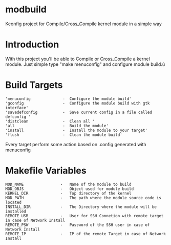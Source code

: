 # modbuild
Kconfig project for Compile/Cross_Compile kernel module in a simple way

# Introduction
With this project you'll be able to Compile or Cross_Compile a kernel module.
Just simple type "make menuconfig" and configure module build.ù

# Build Targets
	
    'menuconfig              -  Configure the module build'
    'gconfig                 -  Configure the module build with gtk interface'
	'savedefconfig           -  Save current config in a file called defconfig '
	'distclean               -  Clean all '
	'all                     -  Build the module'
	'install                 -  Install the module to your target'
	'flush                   -  Clean the module build'

Every target perform some action based on .config generated with menuconfig

# Makefile Variables

    MOD_NAME                -   Name of the module to build
    MOD_OBJS                -   Object used for module build
    KERNEL_DIR              -   Top directory of the kernel
    MOD_PATH                -   The path where the module source code is located
    INSTALL_DIR             -   The Directory where the module will be installed
    REMOTE_USR              -   User for SSH Connetion with remote target in case of Network Install
    REMOTE_PSW              -   Password of the SSH user in case of Network Install
    REMOTE_IP               -   IP of the remote Target in case of Network Install

    
